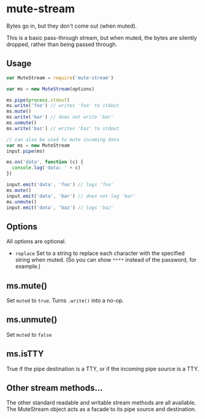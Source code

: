 # mute-stream

Bytes go in, but they don't come out (when muted).

This is a basic pass-through stream, but when muted, the bytes are
silently dropped, rather than being passed through.

## Usage

```javascript
var MuteStream = require('mute-stream')

var ms = new MuteStream(options)

ms.pipe(process.stdout)
ms.write('foo') // writes 'foo' to stdout
ms.mute()
ms.write('bar') // does not write 'bar'
ms.unmute()
ms.write('baz') // writes 'baz' to stdout

// can also be used to mute incoming data
var ms = new MuteStream
input.pipe(ms)

ms.on('data', function (c) {
  console.log('data: ' + c)
})

input.emit('data', 'foo') // logs 'foo'
ms.mute()
input.emit('data', 'bar') // does not log 'bar'
ms.unmute()
input.emit('data', 'baz') // logs 'baz'
```

## Options

All options are optional.

* `replace` Set to a string to replace each character with the
  specified string when muted.  (So you can show `****` instead of the
  password, for example.)

## ms.mute()

Set `muted` to `true`.  Turns `.write()` into a no-op.

## ms.unmute()

Set `muted` to `false`

## ms.isTTY

True if the pipe destination is a TTY, or if the incoming pipe source is
a TTY.

## Other stream methods...

The other standard readable and writable stream methods are all
available.  The MuteStream object acts as a facade to its pipe source
and destination.
